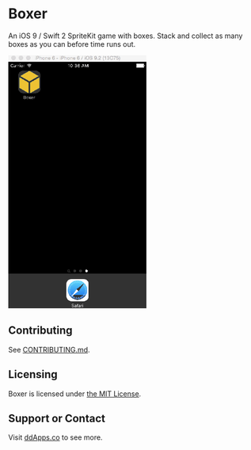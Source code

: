 # Boxer
An iOS 9 / Swift 2 SpriteKit game with boxes. Stack and collect as many boxes as you can before time runs out.

![](art/screenshot/boxer02.gif?raw=true)

## Contributing

See [CONTRIBUTING.md](CONTRIBUTING.md).

## Licensing
Boxer is licensed under [the MIT License](LICENSE).

## Support or Contact
Visit [ddApps.co](http://ddapps.co) to see more.